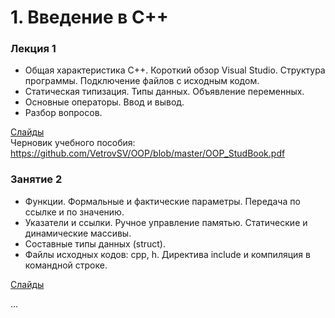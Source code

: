 # 1. Введение в С++
### Лекция 1
- Общая характеристика C++. Короткий обзор Visual Studio. Структура программы. Подключение файлов с исходным кодом.
- Статическая типизация. Типы данных. Объявление переменных.
- Основные операторы. Ввод и вывод.
- Разбор вопросов.

[Слайды](https://raw.githubusercontent.com/VetrovSV/OOP/master/C%2B%2B%20(part%201).pdf)\
Черновик учебного пособия: https://github.com/VetrovSV/OOP/blob/master/OOP_StudBook.pdf

### Занятие 2
- Функции. Формальные и фактические параметры. Передача по ссылке и по значению.
- Указатели и ссылки. Ручное управление памятью. Статические и динамические массивы.
- Составные типы данных (struct). 
- Файлы исходных кодов: cpp, h. Директива include и компиляция в командной строке.

[Слайды](https://raw.githubusercontent.com/VetrovSV/OOP/master/C%2B%2B%20(part%201).pdf)

...
